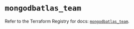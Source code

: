 # `mongodbatlas_team`

Refer to the Terraform Registry for docs: [`mongodbatlas_team`](https://registry.terraform.io/providers/mongodb/mongodbatlas/1.39.0/docs/resources/team).
